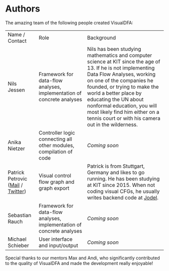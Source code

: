 # Authors

The amazing team of the following people created VisualDFA:

<table>
  <tr>
    <td>Name / Contact</td>
    <td>Role</td>
    <td>Background</td>
  </tr>
  <tr>
    <td>Nils Jessen</td>
    <td>Framework for data-flow analyses, implementation of concrete analyses</td>
    <td>Nils has been studying mathematics and computer science at KIT since the age of 13. If he is not implementing Data Flow Analyses, working on one of the companies he founded, or trying to make the world a better place by educating the UN about nonformal education, you will most likely find him either on a tennis court or with his camera out in the wilderness.</td>
  </tr>
  <tr>
    <td>Anika Nietzer</td>
    <td>Controller logic connecting all other modules, compilation of code</td>
    <td><i>Coming soon</i></td>
  </tr>
  <tr>
  <td>Patrick Petrovic (<a href="mailto:ppati000@me.com">Mail</a> / <a href="https://twitter.com/ppati000">Twitter</a>)</td>
    <td>Visual control flow graph and graph export</td>
    <td>Patrick is from Stuttgart, Germany and likes to go running.
            He has been studying at KIT since 2015. When not coding visual CFGs, he usually writes backend code at <a href="http://jodel.com">Jodel</a>.</td>
  </tr>
  <tr>
    <td>Sebastian Rauch</td>
    <td>Framework for data-flow analyses, implementation of concrete analyses</td>
    <td><i>Coming soon</i></td>
  </tr>
  <tr>
    <td>Michael Schieber</td>
    <td>User interface and input/output</td>
    <td><i>Coming soon</i></td>
  </tr>
</table>

Special thanks to our mentors Max and Andi, who significantly contributed to the quality of VisualDFA and made the development really enjoyable! 
